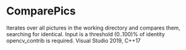 # ComparePics
Iterates over all pictures in the working directory and compares them, searching for identical.
Input is a threshold (0..100)% of identity
opencv_contrib is required.
Visual Studio 2019, C++17
